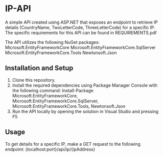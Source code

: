# IP-API
A simple API created using ASP.NET that exposes an endpoint to retrieve IP details (CountryName, TwoLetterCode, ThreeLetterCode) for a specific IP. The specific requirements for this API can be found in REQUIREMENTS.pdf 

The API utilizes the following NuGet packages:
Microsoft.EntityFrameworkCore
Microsoft.EntityFrameworkCore.SqlServer
Microsoft.EntityFrameworkCore.Tools
Newtonsoft.Json

## Installation and Setup
1. Clone this repository.
2. Install the required dependencies using Package Manager Console with the following command:
  Install-Package Microsoft.EntityFrameworkCore, Microsoft.EntityFrameworkCore.SqlServer, Microsoft.EntityFrameworkCore.Tools, Newtonsoft.Json
3. Run the API locally by opening the solution in Visual Studio and pressing F5
  
## Usage
To get details for a specific IP, make a GET request to the following endpoint: {localhost:port}/api/ip/{ipAddress}
